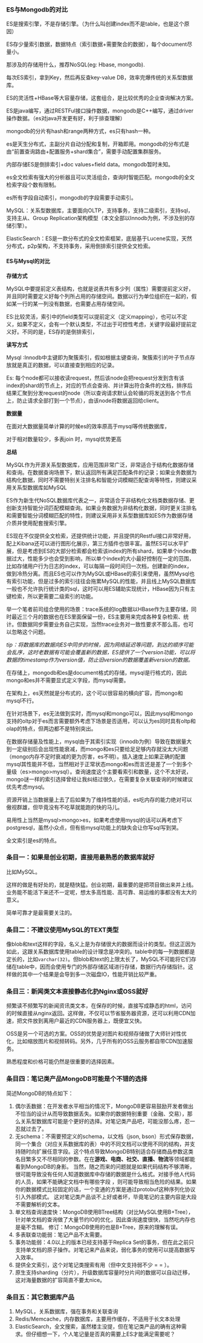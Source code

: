 ### ES与Mongodb的对比

ES是搜索引擎，不是存储引擎。（为什么叫创建index而不是table，也是这个原因）

ES存少量索引数据，数据特点（索引数据+需要聚合的数据），每个document尽量小。

那涉及的存储用什么，推荐NoSQL(eg: Hbase, mongodb).

每次ES索引，拿到Key，然后再反查key-value DB，效率完爆传统的关系型数据库。

ES的灵活性+HBase等大容量存储，这套组合，是比较优秀的企业查询解决方案。

ES是java编写，通过RESTFul接口操作数据，mongodb是C++编写，通过driver操作数据。（es对java开发更有好，利于排查理解）

mongodb的分片有hash和range两种方式，es只有hash一种。

es是天生分布式，主副分片自动分配和复制，开箱即用。mongodb的分布式是由“前置查询路由+配置服务+shard集合”，需要手动配置集群服务。

内部存储ES是倒排索引+doc values+field data。mongodb暂时未知。

es全文检索有强大的分析器且可以灵活组合，查询时智能匹配。mongodb的全文检索字段个数有限制。

es所有字段自动索引，mongodb的字段需要手动索引。

MySQL：关系型数据库，主要面向OLTP，支持事务，支持二级索引，支持sql，支持主从、Group Replication架构模型（本文全部以Innodb为例，不涉及别的存储引擎）。

ElasticSearch：ES是一款分布式的全文检索框架，底层基于Lucene实现，天然分布式，p2p架构，不支持事务，采用倒排索引提供全文检索。

#### ES与Mysql的对比

**存储方式**

MySQL中要提前定义表结构，也就是说表共有多少列（属性）需要提前定义好，并且同时需要定义好每个列所占用的存储空间。数据以行为单位组织在一起的，假如某一行的某一列没有数据，也需要占用存储空间。

ES:比较灵活，索引中的field类型可以提前定义（定义mapping），也可以不定义，如果不定义，会有一个默认类型，不过出于可控性考虑，关键字段最好提前定义好。不同的是，ES存的是倒排索引，

**读写方式**

Mysql :Innodb中主键即为聚簇索引，假如根据主键查询，聚簇索引的叶子节点存放就是真正的数据，可以直接查到相应的记录。

Es: 每个node都可以接收读request，然后该node会把request分发到含有该index的shard的节点上，对应的节点会查询、并计算出符合条件的文档，排序后结果汇聚到分发request的node（所以查询请求默认会轮循的将发送到各个节点上，防止请求全部打到一个节点），由该node将数据返回给client。

**数据量**

在面对大数据量简单计算的时候es的效率原高于mysql等传统数据库，

对于相对数量较少，多表join 时，mysql优势更高

**总结**

MySQL作为开源关系型数据库，应用范围非常广泛，非常适合于结构化数据存储和查询。在数据查询场景下，默认返回所有满足匹配条件的记录；如果业务数据为结构化数据，同时不需要特别关注排名和智能分词模糊匹配查询等特性，则建议采用关系型数据库如MySQL

ES作为新生代NoSQL数据库代表之一，非常适合于非结构化文档类数据存储、更创新支持智能分词匹配模糊查询。如果业务数据为非结构化数据，同时更关注排名和需要智能分词模糊匹配的特性，则建议采用非关系型数据库如ES作为数据存储介质并使用配套搜索引擎。

ES现在不仅提供全文检索，还提供统计功能，并且提供的Restful接口非常好用，配上Kibana还可以进行图形化展示，第三方插件也很丰富。虽然ES可以水平扩展，但是考虑到ES的大部分检索都会检索该index的所有shard，如果单个index数据过大，性能多少也会受到影响，所以单个index的大小最好控制在一定的范围，比如存储用户行为日志的index，可以每隔一段时间归一次档，创建新的index，做到冷热分离。而且ES也可以作为MySQL或HBase的索引来使用，虽然Mysql也有索引功能，但是过多的索引往往会拖累MySQL的性能，并且线上MySQL数据库一般也不允许执行统计类的sql，这时可以用ES辅助实现统计，HBase因为只有主键检索，所以更需要二级索引的功能。

举一个笔者前司组合使用的场景：trace系统的log数据以HBase作为主要存储，同时最近三个月的数据也在ES里面保留一份，ES主要用来完成各种复杂检索、统计。但数据同步需要业务自己实现，当然trace业务对一致性要求不那么高，也可以忽略这个问题。

*tip：将数据库的数据向ES中同步的时候，因为网络延迟等问题，到达的顺序可能会乱序，这时老数据有可能会覆盖新的数据，ES提供了一个version功能，可以将数据的timestamp作为version值，防止旧version的数据覆盖新version的数据。*



在存储上，mongodb和es是document格式的存储，mysql是行格式的，因此mongo和es并不需要显式定义字段，而mysql需要。

在架构上，es天然就是分布式的，这个可以很容易的横向扩容，而mongo和mysql不行。

在针对场景下，es无法做到实时，而mysql和mongo可以，因此mysql和mongo支持的oltp对于es而言需要额外考虑下场景是否适用，可以认为es同时具有oltp和olap的特点，但两边都不是特别突出。

在数据存储量及性能上，mysql由于其索引实现（innodb为例）导致在数据量大到一定级别后会出现性能衰减，而mongo和es只要给足足够内存就没太大问题（mongo内存不足时衰减的更为厉害，es不明）。插入速度上如果正确的配置mysql其性能并不低，当然相对于正常状态mongo和es而言还是差了一个到多个量级（es>mongo>mysql）。查询速度这个主要看索引和数量，这个不太好说，mongo谜一样的索引选择曾经让我纠结过很久，在需要复杂关联查询的时候建议优先考虑mysql。

资源开销上当数据量上去了后如果为了维持性能的话，es吃内存的能力绝对可以傲视群雄，但毕竟没有不吃草就能跑的快的马儿。

易用性上当然是mysql>mongo>es，如果考虑使用mysql的话可以再考虑下postgresql，虽然小众点，但有些mysql功能上的缺失会让你写sql写到哭。

全文索引是es的特点。

### 条目一：如果是创业初期，直接用最熟悉的数据库就好

比如MySQL。

这样的做是有好处的，就是糙快猛。创业初期，最重要的是把项目做出来并上线。业务能不能活下来还不一定呢，想太多高性能、高可靠、易运维的事都没有太大的意义。

简单可靠才是最需要关注的。

### 条目二：不建议使用MySQL的TEXT类型

像blob和text这样的字段，名义上是为存储很大的数据而设计的类型。但这正因为如此，这跟关系数据库使用table的设计理念是冲突的。table中的每一列数据都是定长的，比如`varchar(32)`。但blob和text的上限太长了，MySQL不可能将它们存储在table中，因而会使用专门的外部存储区域进行存储，数据行内存储指针。这样做的其中一个结果是会导到多一次磁盘IO，性能开销比较严重。

### 条目三：新闻类文本直接静态化扔Nginx或OSS就好

频繁读不频繁写的新闻资讯类文本，在保存的时候，直接写成静态的html，访问的时候直接从nginx返回。这样做，不仅可以节省服务器资源，还可以利用CDN加速，把文件放到离用户最近的CDN服务器上，既便宜又快。

OSS是另一个可选的方案。OSS的优势是对图片和视频存储做了大师针对性优化，比如缩放图片和视频转码。另外，几乎所有的OSS云服务都自带CDN加速服务。

熟悉程度和价格可能仍然是很重要的选择因素。

### 条目四：笔记类产品MongoDB可能是个不错的选择

简述MongoDB的特点如下：

1. 偶尔丢数据：在开发者水平相当的情况下，MongoDB更容易鼓励开发者做出不恰当的设计从而导致数据丢失。如果你的数据特别重要（金融、交易），那么关系型数据库可能是个更好的选择。对笔记类产品吧，可能没那么疼，忍一忍就过去了。
1. 无schema：不需要预定义的schema，以文档（json, bson）形式保存数据，同一个集合（对应关系数据库的表）中的不同文档可以使用不同的结构，并支持随时向扩展任意字段。这个特点导致MongoDB特别适合存储商品参数这类名目繁多又不尽相同的参数。在在**游戏、电商、社交、直播、物流**等领域都能看到MongoDB的身影。
   当然，随之而来的问题就是如果代码结构不够清晰，很可能导致没有任何人知道数据库中存储的数据是什么格式。对接手他人代码的人员，如果不能确定文档中有哪些字段 ，则可能导致相当危险的结果。如果你的数据模式比较固定的话，一个变通的方案是通过protobuf这种序列化协议引入外部模式。
   这对笔记类产品谈不上好或者坏，毕竟笔记的主要内容是大段不需要解析的文本。
1. 单文档查询速度快：MongoDB使用BTree结构（对比MySQL使用B+Tree），针对单文档的查询做了大量节约IO的优化，因此查询速度很快，当然吃内存也是毫不含糊。 修订：MongoDB使用的也是B+Tree，原来的理解有误。
1. 多表联查功能弱：笔记产品不太需要。
1. 事务功能弱：4.0以上的版本已经支持基于Replica Set的事务，但在此之前只支持单文档的原子操作。对笔记来产品来说，弱化事务的使用可以提高数据写入效率。
1. 提供全文索引，这个对笔记类搜索有用（但中文支持弱不少 = = ）。
1. 原生支持sharding（分片），升级数据库容量时分片间的数据可以自动迁移，这对海量数据的扩容简直不要太nice。

### 条目五：其它数据库产品

1. MySQL，关系数据库，强在事务和关联查询
1. Redis/Memcache，内存数据库，主要用作缓存，不适用于长文本处理
1. ElasticSearch，全文搜索，虽然楼主没提，但在笔记类产品的确有这种需求。但仔细想一下，个人笔记量是否真的需要上ES才能满足需要呢？